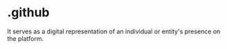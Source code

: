 # .github
It serves as a digital representation of an individual or entity's presence on the platform.
